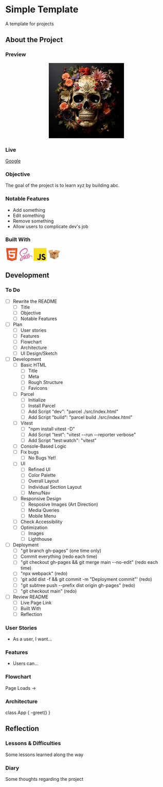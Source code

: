 # Simple Template

A template for projects

## About the Project

### Preview

<div align='center'>
    <img src='./README/project-preview.jpg'>
</div>

### Live

<a href='http://google.com/'>Google</a>

### Objective

The goal of the project is to learn xyz by building abc.

### Notable Features

- Add something
- Edit something
- Remove something
- Allow users to complicate dev's job

### Built With

<img src='./README/html-logo.svg' style='width:40px; height: 40px' >
<!-- <img src='./README/css-logo.svg' style='width:40px; height: 40px' > -->
<img src='./README/sass-logo.svg' style='width:40px; height: 40px' >
<img src='./README/js-logo.svg' style='width:40px; height: 40px' >
<!-- <img src='./README/vitest.svg' style='width:40px; height: 40px' > -->
<img src='./README/parcel-logo.svg' style='width:40px; height: 40px' >

## Development

### To Do

- [ ] Rewrite the README
  - [ ] Title
  - [ ] Objective
  - [ ] Notable Features
- [ ] Plan
  - [ ] User stories
  - [ ] Features
  - [ ] Flowchart
  - [ ] Architecture
  - [ ] UI Design/Sketch
- [ ] Development
  - [ ] Basic HTML
    - [ ] Title
    - [ ] Meta
    - [ ] Rough Structure
    - [ ] Favicons
  - [ ] Parcel
    - [ ] Initialize
    - [ ] Install Parcel
    - [ ] Add Script "dev": "parcel ./src/index.html"
    - [ ] Add Script "build": "parcel build ./src/index.html"
  - [ ] Vitest
    - [ ] "npm install vitest -D"
    - [ ] Add Script "test": "vitest --run --reporter verbose"
    - [ ] Add Script "test:watch": "vitest"
  - [ ] Console-Based Logic
  - [ ] Fix bugs
    - [ ] No Bugs Yet!
  - [ ] UI
    - [ ] Refined UI
    - [ ] Color Palette
    - [ ] Overall Layout
    - [ ] Individual Section Layout
    - [ ] Menu/Nav
  - [ ] Responsive Design
    - [ ] Resposive Images (Art Direction)
    - [ ] Media Queries
    - [ ] Mobile Menu
  - [ ] Check Accessibility
  - [ ] Optimization
    - [ ] Images
    - [ ] Lighthouse
- [ ] Deployment
  - [ ] "git branch gh-pages" (one time only)
  - [ ] Commit everything (redo each time)
  - [ ] "git checkout gh-pages && git merge main --no-edit" (redo each time)
  - [ ] "npx webpack" (redo)
  - [ ] 'git add dist -f && git commit -m "Deployment commit"' (redo)
  - [ ] "git subtree push --prefix dist origin gh-pages" (redo)
  - [ ] "git checkout main" (redo)
- [ ] Review README
  - [ ] Live Page Link
  - [ ] Built With
  - [ ] Reflection

### User Stories

- As a user, I want...

### Features

- Users can...

### Flowchart

Page Loads ->

### Architecture

class App {
-greet()
}

## Reflection

### Lessons & Difficulties

Some lessons learned along the way

### Diary

Some thoughts regarding the project
